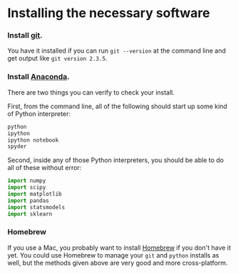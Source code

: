 # Installing the necessary software


### Install [git](http://git-scm.com/).

You have it installed if you can run `git --version` at the command
line and get output like `git version 2.3.5`.


### Install [Anaconda](http://continuum.io/downloads).

There are two things you can verify to check your install.

First, from the command line, all of the following should start up
some kind of Python interpreter:

```bash
python
ipython
ipython notebook
spyder
```

Second, inside any of those Python interpreters, you should be able to
do all of these without error:

```python
import numpy
import scipy
import matplotlib
import pandas
import statsmodels
import sklearn
```


### Homebrew

If you use a Mac, you probably want to install
[Homebrew](http://brew.sh/) if you don't have it yet. You could use
Homebrew to manage your `git` and `python` installs as well, but the
methods given above are very good and more cross-platform.
